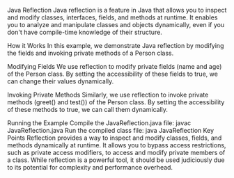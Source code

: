 Java Reflection
Java reflection is a feature in Java that allows you to inspect and modify classes, interfaces, fields, and methods at runtime. It enables you to analyze and manipulate classes and objects dynamically, even if you don't have compile-time knowledge of their structure.

How it Works
In this example, we demonstrate Java reflection by modifying the fields and invoking private methods of a Person class.

Modifying Fields
We use reflection to modify private fields (name and age) of the Person class. By setting the accessibility of these fields to true, we can change their values dynamically.

Invoking Private Methods
Similarly, we use reflection to invoke private methods (greet() and test()) of the Person class. By setting the accessibility of these methods to true, we can call them dynamically.

Running the Example
Compile the JavaReflection.java file: javac JavaReflection.java
Run the compiled class file: java JavaReflection
Key Points
Reflection provides a way to inspect and modify classes, fields, and methods dynamically at runtime.
It allows you to bypass access restrictions, such as private access modifiers, to access and modify private members of a class.
While reflection is a powerful tool, it should be used judiciously due to its potential for complexity and performance overhead.
